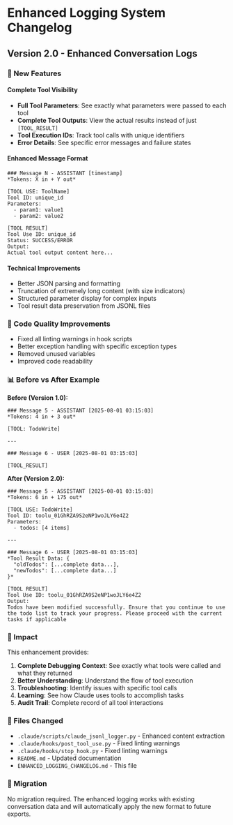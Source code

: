 # Enhanced Logging System Changelog

## Version 2.0 - Enhanced Conversation Logs

### 🎉 New Features

#### Complete Tool Visibility
- **Full Tool Parameters**: See exactly what parameters were passed to each tool
- **Complete Tool Outputs**: View the actual results instead of just `[TOOL_RESULT]`
- **Tool Execution IDs**: Track tool calls with unique identifiers
- **Error Details**: See specific error messages and failure states

#### Enhanced Message Format
```
### Message N - ASSISTANT [timestamp]
*Tokens: X in + Y out*

[TOOL USE: ToolName]
Tool ID: unique_id
Parameters:
  - param1: value1
  - param2: value2

[TOOL RESULT]
Tool Use ID: unique_id
Status: SUCCESS/ERROR
Output:
Actual tool output content here...
```

#### Technical Improvements
- Better JSON parsing and formatting
- Truncation of extremely long content (with size indicators)
- Structured parameter display for complex inputs
- Tool result data preservation from JSONL files

### 🔧 Code Quality Improvements
- Fixed all linting warnings in hook scripts
- Better exception handling with specific exception types
- Removed unused variables
- Improved code readability

### 📊 Before vs After Example

**Before (Version 1.0):**
```
### Message 5 - ASSISTANT [2025-08-01 03:15:03]
*Tokens: 4 in + 3 out*

[TOOL: TodoWrite]

---

### Message 6 - USER [2025-08-01 03:15:03]

[TOOL_RESULT]
```

**After (Version 2.0):**
```
### Message 5 - ASSISTANT [2025-08-01 03:15:03]
*Tokens: 6 in + 175 out*

[TOOL USE: TodoWrite]
Tool ID: toolu_01GhRZA9S2eNP1woJLY6e4Z2
Parameters:
  - todos: [4 items]

---

### Message 6 - USER [2025-08-01 03:15:03]
*Tool Result Data: {
  "oldTodos": [...complete data...],
  "newTodos": [...complete data...]
}*

[TOOL RESULT]
Tool Use ID: toolu_01GhRZA9S2eNP1woJLY6e4Z2
Output:
Todos have been modified successfully. Ensure that you continue to use the todo list to track your progress. Please proceed with the current tasks if applicable
```

### 🚀 Impact

This enhancement provides:
1. **Complete Debugging Context**: See exactly what tools were called and what they returned
2. **Better Understanding**: Understand the flow of tool execution
3. **Troubleshooting**: Identify issues with specific tool calls
4. **Learning**: See how Claude uses tools to accomplish tasks
5. **Audit Trail**: Complete record of all tool interactions

### 📁 Files Changed

- `.claude/scripts/claude_jsonl_logger.py` - Enhanced content extraction
- `.claude/hooks/post_tool_use.py` - Fixed linting warnings
- `.claude/hooks/stop_hook.py` - Fixed linting warnings
- `README.md` - Updated documentation
- `ENHANCED_LOGGING_CHANGELOG.md` - This file

### 🔄 Migration

No migration required. The enhanced logging works with existing conversation data and will automatically apply the new format to future exports.